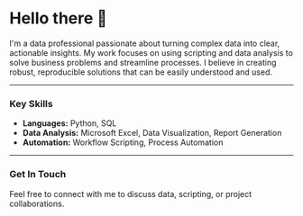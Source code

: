 # Hello there 👋

I'm a data professional passionate about turning complex data into clear, actionable insights. My work focuses on using scripting and data analysis to solve business problems and streamline processes. I believe in creating robust, reproducible solutions that can be easily understood and used.

---

### Key Skills

* **Languages:** Python, SQL
* **Data Analysis:** Microsoft Excel, Data Visualization, Report Generation
* **Automation:** Workflow Scripting, Process Automation

---

### Get In Touch

Feel free to connect with me to discuss data, scripting, or project collaborations.

